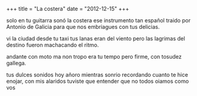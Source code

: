 +++
title = "La costera"
date = "2012-12-15"
+++

solo en tu guitarra sonó la costera
ese instrumento tan español
traido por Antonio de Galicia
para que nos embriagues con tus delicias.
 
 
vi la ciudad desde tu taxi
tus lanas eran del viento
pero las lagrimas del destino
fueron machacando el ritmo.
 
 
andante con moto ma non tropo
era tu tempo
pero firme,
con tosudez gallega.
 
 
tus dulces sonidos hoy añoro
mientras sonrio recordando
cuanto te hice enojar,
con mis alaridos
tuviste que entender que no todos oiamos como vos

